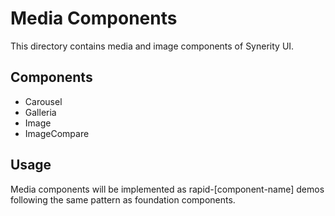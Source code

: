 # Media Components

This directory contains media and image components of Synerity UI.

## Components
- Carousel
- Galleria
- Image
- ImageCompare

## Usage
Media components will be implemented as rapid-[component-name] demos following the same pattern as foundation components.
